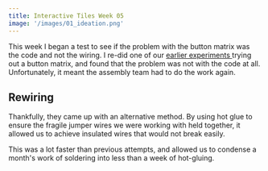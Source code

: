 ```yaml
---
title: Interactive Tiles Week 05
image: '/images/01_ideation.png'
---
```


This week I began a test to see if the problem with the button matrix was the code and not the wiring. I re-did one of our [earlier experiments ](/experiments/interactivetiles-02) trying out a button matrix, and found that the problem was not with the code at all. Unfortunately, it meant the assembly team had to do the work again.

## Rewiring

Thankfully, they came up with an alternative method. By using hot glue to ensure the fragile jumper wires we were working with held together, it allowed us to achieve insulated wires that would not break easily. 

This was a lot faster than previous attempts, and allowed us to condense a month's work of soldering into less than a week of hot-gluing.